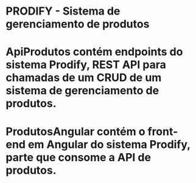 # PRODIFY - Sistema de gerenciamento de produtos
# ApiProdutos contém endpoints do sistema Prodify, REST API para chamadas de um CRUD de um sistema de gerenciamento de produtos.
# ProdutosAngular contém o front-end em Angular do sistema Prodify, parte que consome a API de produtos.

